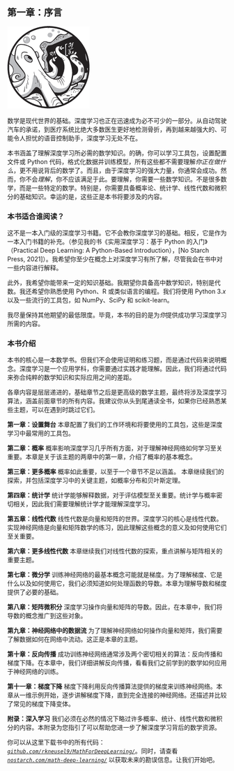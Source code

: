 ## 第一章：序言

![图片](img/common.jpg)

数学是现代世界的基础。深度学习也正在迅速成为必不可少的一部分。从自动驾驶汽车的承诺，到医疗系统比绝大多数医生更好地检测骨折，再到越来越强大的、可能令人担忧的语音控制助手，深度学习无处不在。

本书涵盖了理解深度学习所必需的数学知识。的确，你可以学习工具包，设置配置文件或 Python 代码，格式化数据并训练模型，所有这些都不需要理解*你正在做什么*，更不用说背后的数学了。而且，由于深度学习的强大力量，你通常会成功。然而，你不会*理解*，你不应该满足于此。要理解，你需要一些数学知识。不是很多数学，而是一些特定的数学。特别是，你需要具备概率论、统计学、线性代数和微积分的基础知识。幸运的是，这些正是本书将要涉及的内容。

### 本书适合谁阅读？

这不是一本入门级的深度学习书籍。它不会教你深度学习的基础。相反，它是作为一本入门书籍的补充。（参见我的书《实用深度学习：基于 Python 的入门》（Practical Deep Learning: A Python-Based Introduction），[No Starch Press, 2021]）。我希望你至少在概念上对深度学习有所了解，尽管我会在书中对一些内容进行解释。

此外，我希望你能带来一定的知识基础。我期望你具备高中数学知识，特别是代数。我还希望你熟悉使用 Python、R 或类似语言的编程。我们将使用 Python 3.*x* 以及一些流行的工具包，如 NumPy、SciPy 和 scikit-learn。

我尽量保持其他期望的最低限度。毕竟，本书的目的是为*你*提供成功学习深度学习所需的内容。

### 本书介绍

本书的核心是一本数学书。但我们不会使用证明和练习题，而是通过代码来说明概念。深度学习是一个应用学科，你需要通过实践才能理解。因此，我们将通过代码来弥合纯粹的数学知识和实际应用之间的差距。

各章内容是层层递进的，基础章节之后是更高级的数学主题，最终将涉及深度学习算法，涵盖前面章节的所有内容。我建议你从头到尾通读全书，如果你已经熟悉某些主题，可以在遇到时跳过它们。

**第一章：设置舞台** 本章配置了我们的工作环境和将要使用的工具包，这些是深度学习中最常用的工具包。

**第二章：概率** 概率影响深度学习几乎所有方面，对于理解神经网络如何学习至关重要。本章是关于该主题的两章中的第一章，介绍了概率的基本概念。

**第三章：更多概率** 概率如此重要，以至于一个章节不足以涵盖。 本章继续我们的探索，并包括深度学习中的关键主题，如概率分布和贝叶斯定理。

**第四章：统计学** 统计学能够解释数据，对于评估模型至关重要。统计学与概率密切相关，因此我们需要理解统计学才能理解深度学习。

**第五章：线性代数** 线性代数是向量和矩阵的世界。深度学习的核心是线性代数。实现神经网络是向量和矩阵数学的练习，因此理解这些概念的意义及如何使用它们至关重要。

**第六章：更多线性代数** 本章继续我们对线性代数的探索，重点讲解与矩阵相关的重要主题。

**第七章：微分学** 训练神经网络的最基本概念可能就是梯度。为了理解梯度、它是什么以及如何使用它，我们必须知道如何处理函数的导数。本章为理解导数和梯度提供了必要的基础。

**第八章：矩阵微积分** 深度学习操作向量和矩阵的导数。因此，在本章中，我们将导数的概念推广到这些对象。

**第九章：神经网络中的数据流** 为了理解神经网络如何操作向量和矩阵，我们需要了解数据如何在网络中流动。这正是本章的主题。

**第十章：反向传播** 成功训练神经网络通常涉及两个密切相关的算法：反向传播和梯度下降。在本章中，我们详细讲解反向传播，看看我们之前学到的数学如何应用于神经网络的训练。

**第十一章：梯度下降** 梯度下降利用反向传播算法提供的梯度来训练神经网络。本章从一维示例开始，逐步讲解梯度下降，直到完全连接的神经网络。还描述并比较了常见的梯度下降变体。

**附录：深入学习** 我们必须在必然的情况下略过许多概率、统计、线性代数和微积分的内容。本附录为您指引了可以帮助您进一步了解深度学习背后的数学资源。

你可以从这里下载书中的所有代码：*[`github.com/rkneusel9/MathForDeepLearning/`](https://github.com/rkneusel9/MathForDeepLearning/)*。同时，请查看 *[`nostarch.com/math-deep-learning/`](https://nostarch.com/math-deep-learning/)* 以获取未来的勘误信息。让我们开始吧。
